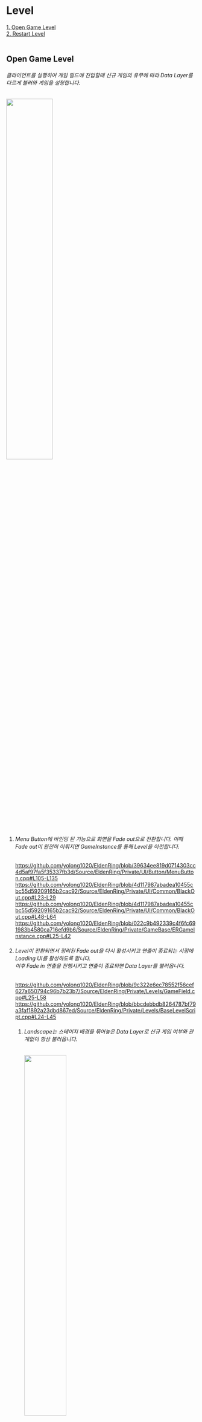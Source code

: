 # Level
[1. Open Game Level](#Open-Game-Level)   
[2. Restart Level](#Restart-Level)   
</br>


## Open Game Level
###### 클라이언트를 실행하여 게임 필드에 진입할때 신규 게임의 유무에 따라 Data Layer를 다르게 불러와 게임을 설정합니다. 
<img src="https://github.com/yolong1020/EldenRing/assets/87303898/743546f9-9289-4582-8b8f-83112424e151" width="49.5%" height="49.5%"></br>

  1. ###### Menu Button에 바인딩 된 기능으로 화면을 Fade out으로 전환합니다. 이때 Fade out이 완전히 이뤄지면 GameInstance를 통해 Level을 이전합니다.
     https://github.com/yolong1020/EldenRing/blob/39634ee819d0714303cc4d5af97fa5f35337fb3d/Source/EldenRing/Private/UI/Button/MenuButton.cpp#L105-L135
     https://github.com/yolong1020/EldenRing/blob/4d117987abadea10455cbc55d59209165b2cac92/Source/EldenRing/Private/UI/Common/BlackOut.cpp#L23-L29
     https://github.com/yolong1020/EldenRing/blob/4d117987abadea10455cbc55d59209165b2cac92/Source/EldenRing/Private/UI/Common/BlackOut.cpp#L48-L64
     https://github.com/yolong1020/EldenRing/blob/022c9b492339c4f6fc691983b4580ca716efd9b6/Source/EldenRing/Private/GameBase/ERGameInstance.cpp#L25-L42 </br>
     
  2. ###### Level이 전환되면서 정리된 Fade out을 다시 활성시키고 연출이 종료되는 시점에 Loading UI를 활성하도록 합니다.</br>이후 Fade in 연출을 진행시키고 연출이 종료되면 Data Layer를 불러옵니다.
     https://github.com/yolong1020/EldenRing/blob/9c322e6ec78552f56cef627a650794c96b7b23b7/Source/EldenRing/Private/Levels/GameField.cpp#L25-L58
     https://github.com/yolong1020/EldenRing/blob/bbcdebbdb8264787bf79a3faf1892a23dbd867ed/Source/EldenRing/Private/Levels/BaseLevelScript.cpp#L24-L45
     1. ###### Landscape는 스테이지 배경을 묶어놓은 Data Layer로 신규 게임 여부와 관계없이 항상 불러옵니다.
        <img src="https://github.com/yolong1020/EldenRing/assets/87303898/b327af62-7bcc-4477-a596-86dd4cc9b93e" width="49.5%" height="49.5%"></img>
     2. ###### DefaultObject는 최초 게임을 실행했을 때, 플레이어를 제외한 모든 게임 오브젝트들이 속한 Data Layer입니다.
        <img src="https://github.com/yolong1020/EldenRing/assets/87303898/6e3e2dbf-ba72-4477-aa4b-50f12958bf88" width="49.5%" height="49.5%"></img>
     3. ###### FieldObjectData는 저장된 게임을 실행했을 때, 플레이어와 NPC, 파괴 가능한 오브젝트를 제외한 나머지들이 속한 Data Layer입니다.
        <img src="https://github.com/yolong1020/EldenRing/assets/87303898/7ceb9279-1d30-48ab-a11f-f12c6b784413" width="49.5%" height="49.5%"></img>
        </br>

  3. ###### Loading UI는 진행 상황을 갱신하고 완료되면 Fade out 연출과 함께 비활성화 시킵니다. 이후 게임을 시작할 Timer를 준비합니다.
     https://github.com/yolong1020/EldenRing/blob/46dcac86b62ef35ece11449933ad06c8def74194/Source/EldenRing/Private/UI/Loading/Loading.cpp#L26-L72
     https://github.com/yolong1020/EldenRing/blob/adec67bd5096a1d3cb514c26fcbd2cacbd72ac66/Source/EldenRing/Private/Levels/GameField.cpp#L17-L21 </br>

  4. ###### 타이머 설정 시간 이후 플레이어를 필드에 소환하고 만약 신규 게임이 아니라면, 저장된 오브젝트들을 소환하도록 합니다.</br>이후 Level Load Complete Event를 호출하여 각 오브젝트들이 필요한 설정들을 진행할 수 있도록 합니다.
     https://github.com/yolong1020/EldenRing/blob/adec67bd5096a1d3cb514c26fcbd2cacbd72ac66/Source/EldenRing/Private/Levels/GameField.cpp#L58-L101
     https://github.com/yolong1020/EldenRing/blob/022c9b492339c4f6fc691983b4580ca716efd9b6/Source/EldenRing/Private/GameBase/ERGameInstance.cpp#L19-L23
     ```C++
     ///  [AC0000::BeginPlay] 210
     const bool load_complete = instance->IsLevelLoadComplete();
     load_complete ? GameStartAction() : instance->AddEventLevelLoadComplete(this, &AC0000::GameStartAction);
     ```
     </br>


## Restart Level
###### 플레이어가 사망 후 게임을 다시 시작하도록 
<img src="https://github.com/yolong1020/EldenRing/assets/87303898/865ae562-b195-4e21-afd6-a75187b99103" width="49.5%" height="49.5%"></br>

  1. ###### GameCharacter의 사망 연출이 종료되면 GameMode에 게임 재시작을 요청합니다.
     https://github.com/yolong1020/EldenRing/blob/2e31075e7eb907ff42a181d5348179df51fadf97/Source/EldenRing/Private/Characters/Players/C0000.cpp#L400-L415
     https://github.com/yolong1020/EldenRing/blob/2e31075e7eb907ff42a181d5348179df51fadf97/Source/EldenRing/Private/Characters/Players/C0000.cpp#L1222-L1229
     https://github.com/yolong1020/EldenRing/blob/a0d7366564eba9f62fe294702066f0320fe39bcd/Source/EldenRing/Private/GameBase/ERGameMode.cpp#L71-L90 </br>
  2. ###### 필드에 플레이어가 없다면 각 항목별로 오브젝트들을 저장된 시점으로 다시 로드합니다.
     https://github.com/yolong1020/EldenRing/blob/a0d7366564eba9f62fe294702066f0320fe39bcd/Source/EldenRing/Private/GameBase/ERGameInstance.cpp#L44-L50
     
